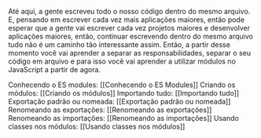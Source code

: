 Até aqui, a gente escreveu todo o nosso código dentro do mesmo arquivo. E, pensando em escrever cada vez mais aplicações maiores, então pode esperar que a gente vai escrever cada vez projetos maiores e desenvolver aplicações maiores, então, continuar escrevendo dentro do mesmo arquivo tudo não é um caminho tão interessante assim. Então, a partir desse momento você vai aprender a separar as responsabilidades, separar o seu código em arquivo e para isso você vai aprender a utilizar módulos no JavaScript a partir de agora.

Conhecendo o ES modules: [[Conhecendo o ES Modules]]
Criando os módulos: [[Criando os módulos]]
Importando tudo: [[Importando tudo]]
Exportação padrão ou nomeada: [[Exportação padrão ou nomeada]]
Renomeando as exportações: [[Renomeando as exportações]]
Renomeando as importações: [[Renomeando as importações]]
Usando classes nos módulos: [[Usando classes nos módulos]]